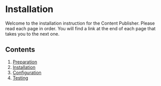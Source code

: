# Installation

Welcome to the installation instruction for the Content Publisher. Please read each page in order. You will find a link
at the end of each page that takes you to the next one.

## Contents

1. [Preparation](1_Preparation.md)
2. [Installation](2_Installation.md)
3. [Configuration](3_Configuration.md)
4. [Testing](4_Testing.md)

